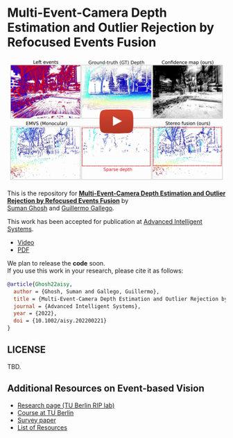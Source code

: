 # Multi-Event-Camera Depth Estimation and Outlier Rejection by Refocused Events Fusion

[![Multi-Event-Camera Depth Estimation and Outlier Rejection by Refocused Events Fusion](mcemvs_thumbnail.jpg)](https://youtu.be/o7Bxg9XlHmg)

This is the repository for [**Multi-Event-Camera Depth Estimation and Outlier Rejection by Refocused Events Fusion**](https://doi.org/10.48550/arXiv.2207.10494) by  
[Suman Ghosh](https://www.linkedin.com/in/suman-ghosh-a8762576/) and [Guillermo Gallego](https://sites.google.com/view/guillermogallego). 

This work has been accepted for publication at [Advanced Intelligent Systems](https://onlinelibrary.wiley.com/journal/26404567).

 <!-- - [Paper]() -->
 - [Video](https://youtu.be/o7Bxg9XlHmg)
 - [PDF](https://doi.org/10.48550/arXiv.2207.10494)
 
We plan to release the **code** soon.  
If you use this work in your research, please cite it as follows:

```bibtex
@article{Ghosh22aisy,
  author = {Ghosh, Suman and Gallego, Guillermo},  
  title = {Multi-Event-Camera Depth Estimation and Outlier Rejection by Refocused Events Fusion},
  journal = {Advanced Intelligent Systems},
  year = {2022},
  doi = {10.1002/aisy.202200221}
}
```

## LICENSE

TBD.


Additional Resources on Event-based Vision
-------
* [Research page (TU Berlin RIP lab)](https://sites.google.com/view/guillermogallego/research/event-based-vision)
* [Course at TU Berlin](https://sites.google.com/view/guillermogallego/teaching/event-based-robot-vision)
* [Survey paper](http://rpg.ifi.uzh.ch/docs/EventVisionSurvey.pdf)
* [List of Resources](https://github.com/uzh-rpg/event-based_vision_resources)

